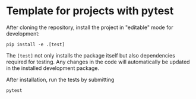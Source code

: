 # Template for projects with pytest

After cloning the repository, install the project in "editable" mode for development:

```
pip install -e .[test]
```

The `[test]` not only installs the package itself but also dependencies required
for testing. Any changes in the code will automatically be updated in the installed
development package.

After installation, run the tests by submitting

```
pytest
```
